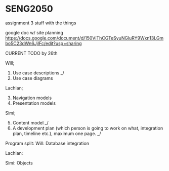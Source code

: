 # SENG2050
assignment 3 stuff with the things


google doc w/ site planning
https://docs.google.com/document/d/150ViThCGTeSyuNGluRY9Wxn13LGmbo5C23dWn6JjlFc/edit?usp=sharing

CURRENT TODO by 26th

Will;

1. Use case descriptions _/
2. Use case diagrams

Lachlan;

3. Navigation models
4. Presentation models

Simi;

5. Content model _/
6. A development plan (which person is going to work on what, integration plan, timeline etc.),
maximum one page. _/


Program split:
Will:
Database integration

Lachlan:

Simi:
Objects
